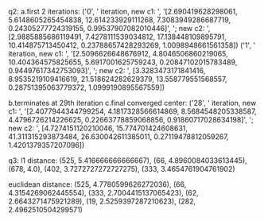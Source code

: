 q2:
a.first 2 iterations:
('0', ' iteration, new c1: ', '[2.690419628298061, 5.6148605265454838, 12.614233929111268, 7.3083949286687719, 0.24305277724319155, 0.99537907082010446]', '; new c2: ', [2.9885885686119491, 7.4278111539034812, 17.138448109895791, 10.414875713450412, 0.23788657428293269, 1.0098948661561358])
('1', ' iteration, new c1: ', '[2.5096626648676912, 4.8046506860219065, 10.404364575825655, 5.6917001625759243, 0.20847102015783489, 0.94497617342753093]', '; new c2: ', [3.3283473171841416, 8.9535219109416619, 21.518624282629379, 13.558779551568557, 0.28751395063779372, 1.0999190895567559])

b.terminates at 29th iteration
c.final converged center:
('28', ' iteration, new c1: ', '[2.4077944344799254, 4.1817328566614869, 8.5684548205338587, 4.4796726214226625, 0.22663778859068856, 0.91860717028634198]', '; new c2: ', [4.7274151120210046, 15.774701424608631, 41.311315293873484, 26.630042611385011, 0.27119478812059267, 1.4201379357207096])

q3:
l1 distance:
(525, 5.416666666666667), (66, 4.8960084033613445), (678, 4.0), (402, 3.7272727272727275), (333, 3.4654761904761902)

euclidean distance:
(525, 4.7780599626272036), (66, 4.3154269062445554), (333, 2.7004415137065423), (62, 2.6643271475921289), (19, 2.5259397287210623), (282, 2.4962510504299571)